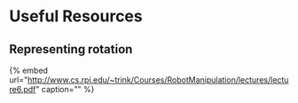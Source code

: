 # Useful Resources

## Representing rotation

{% embed url="http://www.cs.rpi.edu/~trink/Courses/RobotManipulation/lectures/lecture6.pdf" caption="" %}

